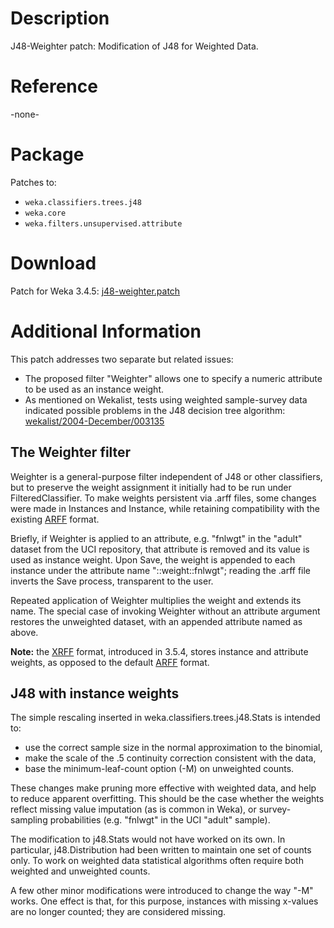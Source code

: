 

# Description
J48-Weighter patch: 
Modification of J48 for Weighted Data.

# Reference 
-none-

# Package
Patches to:

* `weka.classifiers.trees.j48`
* `weka.core`
* `weka.filters.unsupervised.attribute`

# Download
Patch for Weka 3.4.5: 
[j48-weighter.patch](files/j48-weighter.patch)

# Additional Information
This patch addresses two separate but related issues:

* The proposed filter "Weighter" allows one to specify a numeric attribute to be used as an instance weight.
* As mentioned on Wekalist, tests using weighted sample-survey data indicated possible problems in the J48 decision tree algorithm: 
[wekalist/2004-December/003135](https://list.scms.waikato.ac.nz/mailman/htdig/wekalist/2004-december/003135.html)

## The Weighter filter
Weighter is a general-purpose filter independent of J48 or other
classifiers, but to preserve the weight assignment it initially had to
be run under FilteredClassifier.  To make weights persistent via .arff
files, some changes were made in Instances and Instance, while retaining
compatibility with the existing [ARFF](arff.md) format.

Briefly, if Weighter is applied to an attribute, e.g. "fnlwgt" in the
"adult" dataset from the UCI repository, that attribute is removed and
its value is used as instance weight.  Upon Save, the weight is appended
to each instance under the attribute name "::weight::fnlwgt"; reading
the .arff file inverts the Save process, transparent to the user.

Repeated application of Weighter multiplies the weight and extends its
name.  The special case of invoking Weighter without an attribute
argument restores the unweighted dataset, with an appended attribute
named as above.

**Note:** the [XRFF](xrff.md) format, introduced in 3.5.4, stores instance and attribute weights, as opposed to the default [ARFF](arff.md) format.

## J48 with instance weights
The simple rescaling inserted in weka.classifiers.trees.j48.Stats is
intended to:

* use the correct sample size in the normal approximation to the binomial,
* make the scale of the .5 continuity correction consistent with the data,
* base the minimum-leaf-count option (-M) on unweighted counts.

These changes make pruning more effective with weighted data, and help
to reduce apparent overfitting.  This should be the case whether the
weights reflect missing value imputation (as is common in Weka), or
survey-sampling probabilities (e.g. "fnlwgt" in the UCI "adult"
sample).

The modification to j48.Stats would not have worked on its own.  In
particular, j48.Distribution had been written to maintain one set of
counts only.  To work on weighted data statistical algorithms often
require both weighted and unweighted counts.

A few other minor modifications were introduced to change the way "-M"
works.  One effect is that, for this purpose, instances with missing
x-values are no longer counted; they are considered missing.
